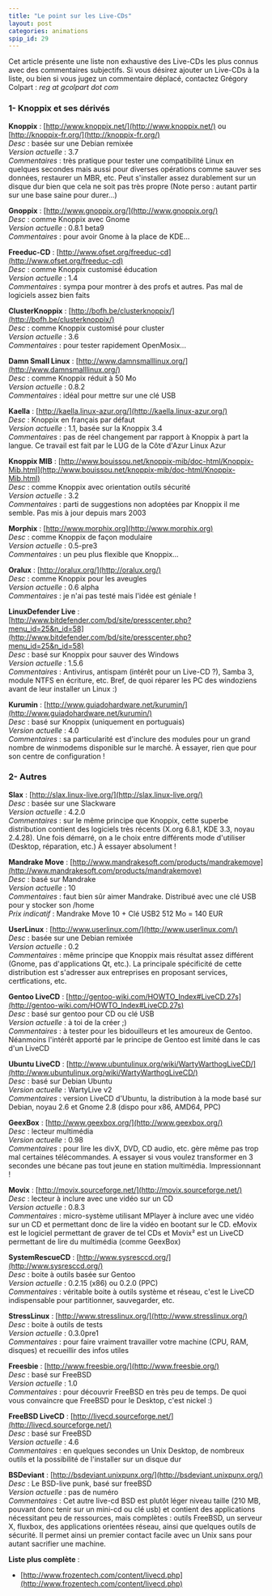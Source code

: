 ```yaml
---
title: "Le point sur les Live-CDs"
layout: post
categories: animations
spip_id: 29
---
```

Cet article présente une liste non exhaustive des Live-CDs les plus connus avec des commentaires subjectifs. Si vous désirez ajouter un Live-CDs à la liste, ou bien si vous jugez un commentaire déplacé, contactez Grégory Colpart : *reg at gcolpart dot com*

### 1- Knoppix et ses dérivés ###

**Knoppix** : [http://www.knoppix.net/](http://www.knoppix.net/) ou [http://knoppix-fr.org/](http://knoppix-fr.org/)  
*Desc* : basée sur une Debian remixée  
*Version actuelle* : 3.7  
*Commentaires* : très pratique pour tester une compatibilité Linux en quelques secondes mais aussi pour diverses opérations comme sauver ses données, restaurer un MBR, etc.
Peut s'installer assez durablement sur un disque dur bien que cela ne soit pas très propre (Note perso : autant partir sur une base saine pour durer...)

**Gnoppix** : [http://www.gnoppix.org/](http://www.gnoppix.org/)  
*Desc* : comme Knoppix avec Gnome  
*Version actuelle* : 0.8.1 beta9  
*Commentaires* : pour avoir Gnome à la place de 
KDE...

**Freeduc-CD** : [http://www.ofset.org/freeduc-cd](http://www.ofset.org/freeduc-cd)  
*Desc* : comme Knoppix customisé éducation  
*Version actuelle* : 1.4  
*Commentaires* : sympa pour montrer à des profs et autres. Pas mal de logiciels assez bien faits

**ClusterKnoppix** : [http://bofh.be/clusterknoppix/](http://bofh.be/clusterknoppix/)  
*Desc* : comme Knoppix customisé pour cluster  
*Version actuelle* : 3.6  
*Commentaires* : pour tester rapidement OpenMosix...

**Damn Small Linux** : [http://www.damnsmalllinux.org/](http://www.damnsmalllinux.org/)  
*Desc* : comme Knoppix réduit à 50 Mo  
*Version actuelle* : 0.8.2  
*Commentaires* : idéal pour mettre sur une clé USB 

**Kaella** : [http://kaella.linux-azur.org/](http://kaella.linux-azur.org/)  
*Desc* : Knoppix en français par défaut  
*Version actuelle* : 1.1, basée sur la Knoppix 3.4  
*Commentaires* : pas de réel changement par rapport à Knoppix à part la 
langue. Ce travail est fait par le LUG de la Côte d'Azur Linux Azur

**Knoppix MIB** : 
[http://www.bouissou.net/knoppix-mib/doc-html/Knoppix-Mib.html](http://www.bouissou.net/knoppix-mib/doc-html/Knoppix-Mib.html)  
*Desc* : comme Knoppix avec orientation outils sécurité  
*Version actuelle* : 3.2  
*Commentaires* : parti de suggestions non adoptées par Knoppix il me 
semble. Pas mis à jour depuis mars 2003

**Morphix** :  [http://www.morphix.org](http://www.morphix.org)  
*Desc* : comme Knoppix de façon modulaire  
*Version actuelle* : 0.5-pre3  
*Commentaires* : un peu plus flexible que Knoppix...

**Oralux** : [http://oralux.org/](http://oralux.org/)  
*Desc* : comme Knoppix pour les aveugles  
*Version actuelle* : 0.6 alpha  
*Commentaires* : je n'ai pas testé mais l'idée est géniale !

**LinuxDefender Live** : 
[http://www.bitdefender.com/bd/site/presscenter.php?menu_id=25&n_id=58](http://www.bitdefender.com/bd/site/presscenter.php?menu_id=25&n_id=58)  
*Desc* : basé sur Knoppix pour sauver des Windows  
*Version actuelle* : 1.5.6  
*Commentaires* : Antivirus, antispam (intérêt pour un Live-CD ?), 
Samba 3, module NTFS en écriture, etc. Bref, de quoi réparer les PC 
des windoziens avant de leur installer un Linux :)

**Kurumin** : 
[http://www.guiadohardware.net/kurumin/](http://www.guiadohardware.net/kurumin/)  
*Desc* : basé sur Knoppix (uniquement en portuguais)  
*Version actuelle* : 4.0  
*Commentaires* : sa particularité est d'inclure des                 modules pour un grand nombre de winmodems disponible sur le                 marché. À essayer, rien que pour son centre de configuration !

### 2- Autres ###

**Slax** : [http://slax.linux-live.org/](http://slax.linux-live.org/)  
*Desc* : basée sur une Slackware  
*Version actuelle* : 4.2.0  
*Commentaires* : sur le même principe que Knoppix, cette superbe distribution contient des logiciels très récents (X.org 6.8.1, KDE 3.3, noyau 2.4.28). Une fois démarré, on a le choix entre différents mode d'utiliser (Desktop, réparation, etc.) À essayer absolument !

**Mandrake Move** : [http://www.mandrakesoft.com/products/mandrakemove](http://www.mandrakesoft.com/products/mandrakemove)  
*Desc* : basé sur Mandrake  
*Version actuelle* : 10  
*Commentaires* : faut bien sûr aimer Mandrake. Distribué avec une clé USB pour y stocker son /home  
*Prix indicatif* : Mandrake Move 10 + Clé USB2 512 Mo = 140 EUR

**UserLinux** : [http://www.userlinux.com/](http://www.userlinux.com/)  
*Desc* : basée sur une Debian remixée  
*Version actuelle* : 0.2  
*Commentaires* : même principe que Knoppix mais résultat assez différent (Gnome, pas d'applications Qt, etc.). La principale spécificité de cette distribution est s'adresser aux entreprises en proposant services, certfications, etc.

**Gentoo LiveCD** : [http://gentoo-wiki.com/HOWTO_Index#LiveCD.27s](http://gentoo-wiki.com/HOWTO_Index#LiveCD.27s)  
*Desc* : basé sur gentoo pour CD ou clé USB  
*Version actuelle* : à toi de la créer ;)  
*Commentaires* : à tester pour les bidouilleurs et les amoureux de Gentoo. Néanmoins l'intérêt apporté par le principe de Gentoo est limité dans le cas d'un LiveCD

**Ubuntu LiveCD** :
[http://www.ubuntulinux.org/wiki/WartyWarthogLiveCD/](http://www.ubuntulinux.org/wiki/WartyWarthogLiveCD/)  
*Desc* : basé sur Debian Ubuntu  
*Version actuelle* : WartyLive v2  
*Commentaires* : version LiveCD d'Ubuntu, la distribution à la mode basé sur Debian, noyau 2.6 et Gnome 2.8 (dispo pour x86, AMD64, PPC)

**GeexBox** : [http://www.geexbox.org/](http://www.geexbox.org/)  
*Desc* : lecteur multimédia  
*Version actuelle* : 0.98  
*Commentaires* : pour lire les divX, DVD, CD audio, etc.
gère même pas trop mal certaines télécommandes. A essayer si vous 
voulez transformer en 3 secondes une bécane pas tout jeune en 
station multimédia. Impressionnant !

**Movix** : [http://movix.sourceforge.net/](http://movix.sourceforge.net/)  
*Desc* : lecteur à inclure avec une vidéo sur un CD  
*Version actuelle* : 	0.8.3  
*Commentaires* : micro-système utilisant MPlayer à inclure avec une vidéo sur un CD et permettant donc de lire la vidéo en bootant sur le CD. eMovix est le logiciel permettant de graver de tel CDs et Movix² est un LiveCD permettant de lire du multimédia (comme GeexBox)

**SystemRescueCD** : [http://www.sysresccd.org/](http://www.sysresccd.org/)  
*Desc* : boite à outils basée sur Gentoo  
*Version actuelle* : 0.2.15 (x86) ou 0.2.0 (PPC)  
*Commentaires* : véritable boite à outils système et réseau, c'est le LiveCD indispensable pour partitionner, sauvegarder, etc.

**StressLinux** : [http://www.stresslinux.org/](http://www.stresslinux.org/)  
*Desc* : boite à outils de tests  
*Version actuelle* : 0.3.0pre1   
*Commentaires* : pour faire vraiment travailler votre machine (CPU, RAM, disques) et recueillir des infos utiles

**Freesbie** : [http://www.freesbie.org/](http://www.freesbie.org/)  
*Desc* : basé sur FreeBSD  
*Version actuelle* : 1.0  
*Commentaires* : pour découvrir FreeBSD en très peu de temps. De quoi vous convaincre que FreeBSD pour le Desktop, c'est nickel :)

**FreeBSD LiveCD** : [http://livecd.sourceforge.net/](http://livecd.sourceforge.net/)  
*Desc* : basé sur FreeBSD  
*Version actuelle* : 4.6  
*Commentaires* : en quelques secondes un Unix Desktop, de nombreux outils et la possibilité de l'installer sur un disque dur

**BSDeviant** : [http://bsdeviant.unixpunx.org/](http://bsdeviant.unixpunx.org/)  
*Desc* : Le BSD-live punk, basé sur freeBSD   
*Version actuelle* : pas de numéro  
*Commentaires* : Cet autre live-cd BSD est plutôt léger niveau taille (210 MB, pouvant donc tenir sur un mini-cd ou clé usb) et contient des applications nécessitant peu de ressources, mais complètes : outils FreeBSD, un serveur X, fluxbox, des applications orientées réseau, ainsi que quelques outils de sécurité.
Il permet ainsi un premier contact facile avec un Unix sans pour autant sacrifier une machine.

**Liste plus complète** :
- [http://www.frozentech.com/content/livecd.php](http://www.frozentech.com/content/livecd.php)

